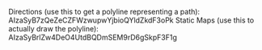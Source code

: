 Directions (use this to get a polyline representing a path): AIzaSyB7zQeZeCZFWzwupwYjbioQYldZkdF3oPk
Static Maps (use this to actually draw the polyline): AIzaSyBrlZw4DeO4UtdBQDmSEM9rD6gSkpF3F1g
